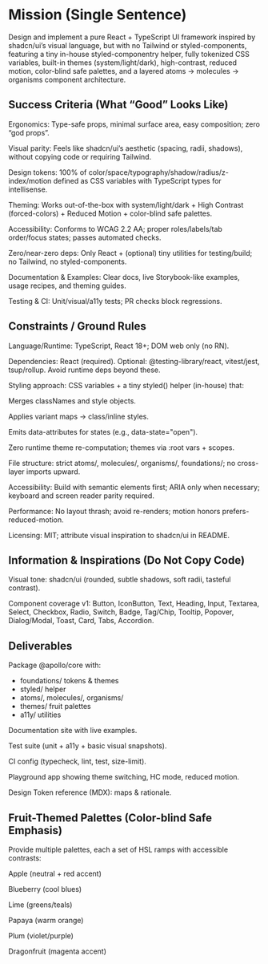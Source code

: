 # Mission (Single Sentence)

Design and implement a pure React + TypeScript UI framework inspired by shadcn/ui’s visual language, but with no Tailwind or styled-components, featuring a tiny in-house styled-componentry helper, fully tokenized CSS variables, built-in themes (system/light/dark), high-contrast, reduced motion, color-blind safe palettes, and a layered atoms → molecules → organisms component architecture.

## Success Criteria (What “Good” Looks Like)

Ergonomics: Type-safe props, minimal surface area, easy composition; zero “god props”.

Visual parity: Feels like shadcn/ui’s aesthetic (spacing, radii, shadows), without copying code or requiring Tailwind.

Design tokens: 100% of color/space/typography/shadow/radius/z-index/motion defined as CSS variables with TypeScript types for intellisense.

Theming: Works out-of-the-box with system/light/dark + High Contrast (forced-colors) + Reduced Motion + color-blind safe palettes.

Accessibility: Conforms to WCAG 2.2 AA; proper roles/labels/tab order/focus states; passes automated checks.

Zero/near-zero deps: Only React + (optional) tiny utilities for testing/build; no Tailwind, no styled-components.

Documentation & Examples: Clear docs, live Storybook-like examples, usage recipes, and theming guides.

Testing & CI: Unit/visual/a11y tests; PR checks block regressions.

## Constraints / Ground Rules

Language/Runtime: TypeScript, React 18+; DOM web only (no RN).

Dependencies: React (required). Optional: @testing-library/react, vitest/jest, tsup/rollup. Avoid runtime deps beyond these.

Styling approach: CSS variables + a tiny styled() helper (in-house) that:

Merges classNames and style objects.

Applies variant maps → class/inline styles.

Emits data-attributes for states (e.g., data-state="open").

Zero runtime theme re-computation; themes via :root vars + scopes.

File structure: strict atoms/, molecules/, organisms/, foundations/; no cross-layer imports upward.

Accessibility: Build with semantic elements first; ARIA only when necessary; keyboard and screen reader parity required.

Performance: No layout thrash; avoid re-renders; motion honors prefers-reduced-motion.

Licensing: MIT; attribute visual inspiration to shadcn/ui in README.

## Information & Inspirations (Do Not Copy Code)

Visual tone: shadcn/ui (rounded, subtle shadows, soft radii, tasteful contrast).

Component coverage v1: Button, IconButton, Text, Heading, Input, Textarea, Select, Checkbox, Radio, Switch, Badge, Tag/Chip, Tooltip, Popover, Dialog/Modal, Toast, Card, Tabs, Accordion.

## Deliverables

Package @apollo/core with:
- foundations/ tokens & themes
- styled/ helper
- atoms/, molecules/, organisms/
- themes/ fruit palettes
- a11y/ utilities

Documentation site with live examples.

Test suite (unit + a11y + basic visual snapshots).

CI config (typecheck, lint, test, size-limit).

Playground app showing theme switching, HC mode, reduced motion.

Design Token reference (MDX): maps & rationale.

## Fruit-Themed Palettes (Color-blind Safe Emphasis)

Provide multiple palettes, each a set of HSL ramps with accessible contrasts:

Apple (neutral + red accent)

Blueberry (cool blues)

Lime (greens/teals)

Papaya (warm orange)

Plum (violet/purple)

Dragonfruit (magenta accent)